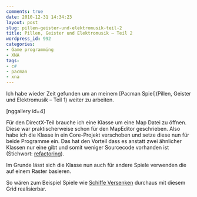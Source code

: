 ```yaml
---
comments: true
date: 2010-12-31 14:34:23
layout: post
slug: pillen-geister-und-elektromusik-teil-2
title: Pillen, Geister und Elektromusik – Teil 2
wordpress_id: 992
categories:
- Game programming
- XNA
tags:
- c#
- pacman
- xna
---
```


Ich habe wieder Zeit gefunden um an meinem [Pacman Spiel](Pillen, Geister und Elektromusik – Teil 1) weiter zu arbeiten.

[nggallery id=4]

Für den DirectX-Teil brauche ich eine Klasse um eine Map Datei zu öffnen. Diese war praktischerweise schon für den MapEditor geschrieben. Also habe ich die Klasse in ein Core-Projekt verschoben und setze diese nun für beide Programme ein.
Das hat den Vorteil dass es anstatt zwei ähnlicher Klassen nur eine gibt und somit weniger Sourcecode vorhanden ist (Stichwort: [refactoring](http://en.wikipedia.org/wiki/Code_refactoring)).

Im Grunde lässt sich die Klasse nun auch für andere Spiele verwenden die auf einem Raster basieren. 

So wären zum Beispiel Spiele wie [Schiffe Versenken](http://blog.phansch.de/2010/03/c-schiffe-versenken-uberlegungen/) durchaus mit diesem Grid realisierbar.


